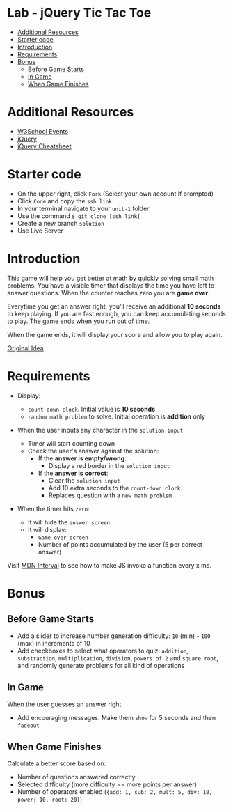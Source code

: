 # Lab - jQuery Tic Tac Toe <!-- omit in toc -->
- [Additional Resources](#additional-resources)
- [Starter code](#starter-code)
- [Introduction](#introduction)
- [Requirements](#requirements)
- [Bonus](#bonus)
  - [Before Game Starts](#before-game-starts)
  - [In Game](#in-game)
  - [When Game Finishes](#when-game-finishes)

# Additional Resources
- [W3School Events](https://www.w3schools.com/tags/ref_eventattributes.asp)
- [jQuery](https://api.jquery.com/)
- [jQuery Cheatsheet](https://oscarotero.com/jquery/)

# Starter code
- On the upper right, click `Fork` (Select your own account if prompted)
- Click `Code` and copy the `ssh link`
- In your terminal navigate to your `unit-1` folder
- Use the command `$ git clone [ssh link]`
- Create a new branch `solution`
- Use Live Server

# Introduction
This game will help you get better at math by quickly solving small math problems. You have a visible timer that displays the time you have left to answer questions. When the counter reaches zero you are **game over**.

Everytime you get an answer right, you'll receive an additional **10 seconds** to keep playing. If you are fast enough, you can keep accumulating seconds to play. The game ends when you run out of time.

When the game ends, it will display your score and allow you to play again.

[Original Idea](http://www.mental-math-trainer.com)

# Requirements
- Display:
  - `count-down clock`. Initial value is **10 seconds**
  - `random math problem` to solve. Initial operation is **addition** only

- When the user inputs any character in the `solution input`:
  - Timer will start counting down
  - Check the user's answer against the solution:
    - If the **answer is empty/wrong**:
      - Display a red border in the `solution input`
    - If the **answer is correct**:
      - Clear the `solution input`
      - Add 10 extra seconds to the `count-down clock`
      - Replaces question with a `new math problem`

- When the timer hits `zero`:
  - It will hide the `answer screen`
  - It will display:
    - `Game over screen`
    - Number of points accumulated by the user (5 per correct answer)

Visit [MDN Interval](https://developer.mozilla.org/en-US/docs/Web/API/WindowOrWorkerGlobalScope/setInterval) to see how to make JS invoke a function every x ms.

# Bonus
## Before Game Starts
- Add a slider to increase number generation difficulty: `10` (min) - `100` (max) in increments of 10
- Add checkboxes to select what operators to quiz: `addition`, `substraction`, `multiplication`, `division`, `powers of 2` and `square root`, and randomly generate problems for all kind of operations

## In Game
When the user guesses an answer right
- Add encouraging messages. Make them `show` for 5 seconds and then `fadeout`

## When Game Finishes
Calculate a better score based on:
  - Number of questions answered correctly
  - Selected difficulty (more difficulty == more points per answer)
  - Number of operators enabled (`{add: 1, sub: 2, mult: 5, div: 10, power: 10, root: 20}`)
